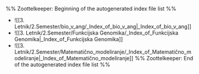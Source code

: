 %% Zoottelkeeper: Beginning of the autogenerated index file list  %%
-  ![[3. Letnik/2.Semester/bio_v_ang/_Index_of_bio_v_ang|_Index_of_bio_v_ang]]
-  ![[3. Letnik/2.Semester/Funkcijska Genomika/_Index_of_Funkcijska Genomika|_Index_of_Funkcijska Genomika]]
-  ![[3. Letnik/2.Semester/Matematično_modeliranje/_Index_of_Matematično_modeliranje|_Index_of_Matematično_modeliranje]]
%% Zoottelkeeper: End of the autogenerated index file list  %%
